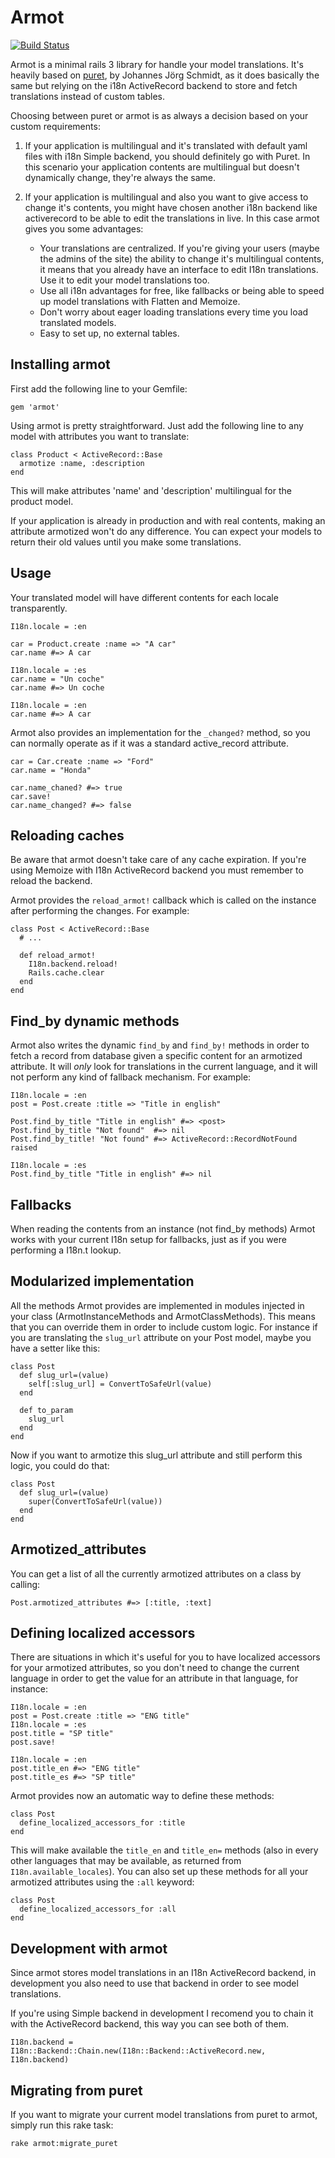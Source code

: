Armot
=====

[![Build Status](https://secure.travis-ci.org/rogercampos/armot.png)](http://travis-ci.org/rogercampos/armot)


Armot is a minimal rails 3 library for handle your model translations. It's
heavily based on [puret](https://github.com/jo/puret), by Johannes Jörg
Schmidt, as it does basically the same but relying on the i18n ActiveRecord
backend to store and fetch translations instead of custom tables.

Choosing between puret or armot is as always a decision based on your custom
requirements:

1. If your application is multilingual and it's translated with default yaml
   files with i18n Simple backend, you should definitely go with Puret. In this
   scenario your application contents are multilingual but doesn't dynamically
   change, they're always the same.

2. If your application is multilingual and also you want to give access to
   change it's contents, you might have chosen another i18n backend like
   activerecord to be able to edit the translations in live. In this case
   armot gives you some advantages:

   - Your translations are centralized. If you're giving your users (maybe the
     admins of the site) the ability to change it's multilingual contents, it
     means that you already have an interface to edit I18n translations. Use it
     to edit your model translations too.
   - Use all i18n advantages for free, like fallbacks or being able to speed up model
     translations with Flatten and Memoize.
   - Don't worry about eager loading translations every time you load translated
     models.
   - Easy to set up, no external tables.


Installing armot
----------------

First add the following line to your Gemfile:

    gem 'armot'

Using armot is pretty straightforward. Just add the following line to any
model with attributes you want to translate:

    class Product < ActiveRecord::Base
      armotize :name, :description
    end

This will make attributes 'name' and 'description' multilingual for the
product model.

If your application is already in production and with real contents, making an
attribute armotized won't do any difference. You can expect your models to
return their old values until you make some translations.


Usage
-----

Your translated model will have different contents for each locale transparently.

    I18n.locale = :en

    car = Product.create :name => "A car"
    car.name #=> A car

    I18n.locale = :es
    car.name = "Un coche"
    car.name #=> Un coche

    I18n.locale = :en
    car.name #=> A car

Armot also provides an implementation for the `_changed?` method, so you can
normally operate as if it was a standard active_record attribute.

    car = Car.create :name => "Ford"
    car.name = "Honda"

    car.name_chaned? #=> true
    car.save!
    car.name_changed? #=> false


Reloading caches
----------------

Be aware that armot doesn't take care of any cache expiration. If you're using
Memoize with I18n ActiveRecord backend you must remember to reload the
backend.

Armot provides the `reload_armot!` callback which is called on the
instance after performing the changes. For example:

    class Post < ActiveRecord::Base
      # ...

      def reload_armot!
        I18n.backend.reload!
        Rails.cache.clear
      end
    end


Find_by dynamic methods
-----------------------

Armot also writes the dynamic `find_by` and `find_by!` methods in order to
fetch a record from database given a specific content for an armotized
attribute. It will *only* look for translations in the current language, and
it will not perform any kind of fallback mechanism. For example:

    I18n.locale = :en
    post = Post.create :title => "Title in english"

    Post.find_by_title "Title in english" #=> <post>
    Post.find_by_title "Not found"  #=> nil
    Post.find_by_title! "Not found" #=> ActiveRecord::RecordNotFound raised

    I18n.locale = :es
    Post.find_by_title "Title in english" #=> nil


Fallbacks
---------

When reading the contents from an instance (not find_by methods) Armot works
with your current I18n setup for fallbacks, just as if you were performing a
I18n.t lookup.


Modularized implementation
--------------------------

All the methods Armot provides are implemented in modules injected in your
class (ArmotInstanceMethods and ArmotClassMethods). This means that you can
override them in order to include custom logic. For instance if you are
translating the `slug_url` attribute on your Post model, maybe you have a
setter like this:

    class Post
      def slug_url=(value)
        self[:slug_url] = ConvertToSafeUrl(value)
      end

      def to_param
        slug_url
      end
    end

Now if you want to armotize this slug_url attribute and still perform this
logic, you could do that:

    class Post
      def slug_url=(value)
        super(ConvertToSafeUrl(value))
      end
    end

Armotized_attributes
--------------------

You can get a list of all the currently armotized attributes on a class by
calling:

    Post.armotized_attributes #=> [:title, :text]


Defining localized accessors
----------------------------

There are situations in which it's useful for you to have localized accessors for
your armotized attributes, so you don't need to change the current language in
order to get the value for an attribute in that language, for instance:

    I18n.locale = :en
    post = Post.create :title => "ENG title"
    I18n.locale = :es
    post.title = "SP title"
    post.save!

    I18n.locale = :en
    post.title_en #=> "ENG title"
    post.title_es #=> "SP title"

Armot provides now an automatic way to define these methods:

    class Post
      define_localized_accessors_for :title
    end

This will make available the `title_en` and `title_en=` methods (also in every
other languages that may be available, as returned from
`I18n.available_locales`). You can also set up these methods for all your
armotized attributes using the `:all` keyword:


    class Post
      define_localized_accessors_for :all
    end



Development with armot
----------------------

Since armot stores model translations in an I18n ActiveRecord backend, in
development you also need to use that backend in order to see model
translations.

If you're using Simple backend in development I recomend you to chain it with
the ActiveRecord backend, this way you can see both of them.

    I18n.backend = I18n::Backend::Chain.new(I18n::Backend::ActiveRecord.new, I18n.backend)



Migrating from puret
--------------------

If you want to migrate your current model translations from puret to armot,
simply run this rake task:

    rake armot:migrate_puret


